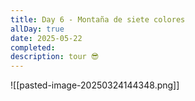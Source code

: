 ```yaml
---
title: Day 6 - Montaña de siete colores
allDay: true
date: 2025-05-22
completed: 
description: tour 😎
---
```

![[pasted-image-20250324144348.png]]